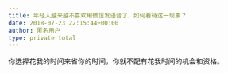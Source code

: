 ```yaml
---
title: 年轻人越来越不喜欢用微信发语音了，如何看待这一现象？
date: 2018-07-23 22:15:44+00:00
author: 匿名用户
type: private total
---
```

你选择花我的时间来省你的时间，你就不配有花我时间的机会和资格。
